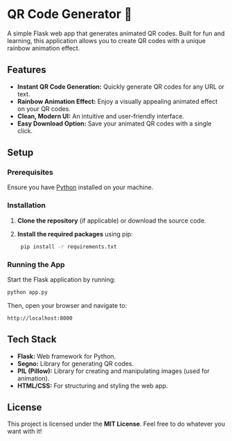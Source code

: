 # QR Code Generator 🚀

A simple Flask web app that generates animated QR codes. Built for fun and learning, this application allows you to create QR codes with a unique rainbow animation effect.

## Features

- **Instant QR Code Generation:** Quickly generate QR codes for any URL or text.
- **Rainbow Animation Effect:** Enjoy a visually appealing animated effect on your QR codes.
- **Clean, Modern UI:** An intuitive and user-friendly interface.
- **Easy Download Option:** Save your animated QR codes with a single click.

## Setup

### Prerequisites

Ensure you have [Python](https://www.python.org/downloads/) installed on your machine.

### Installation

1. **Clone the repository** (if applicable) or download the source code.
2. **Install the required packages** using pip:

   ```bash
    pip install -r requirements.txt
   ```

### Running the App

Start the Flask application by running:

```bash
python app.py
```

Then, open your browser and navigate to:

```
http://localhost:8000
```

## Tech Stack

- **Flask:** Web framework for Python.
- **Segno:** Library for generating QR codes.
- **PIL (Pillow):** Library for creating and manipulating images (used for animation).
- **HTML/CSS:** For structuring and styling the web app.

## License

This project is licensed under the **MIT License**. Feel free to do whatever you want with it!

